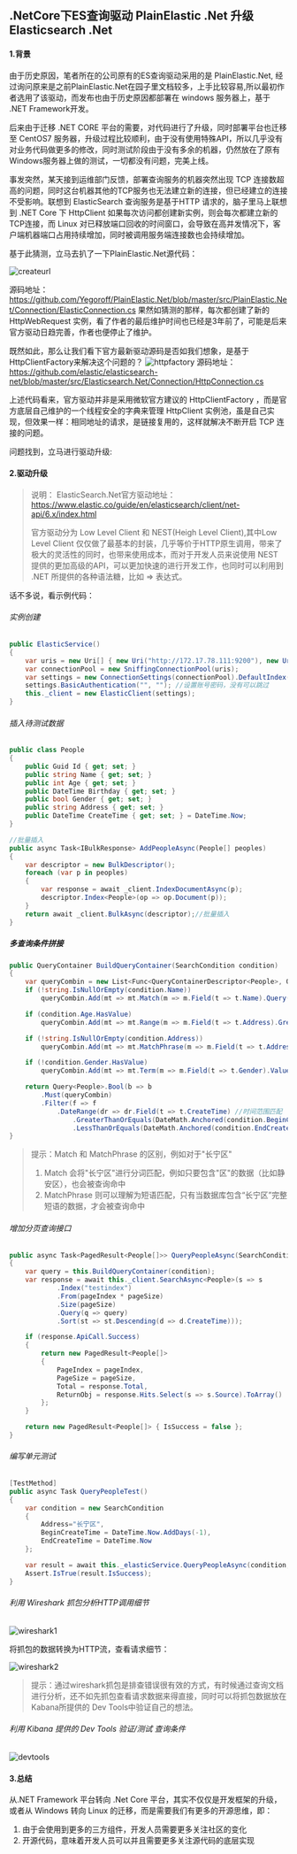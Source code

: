 ## .NetCore下ES查询驱动 PlainElastic .Net 升级 Elasticsearch .Net

#### 1.背景
由于历史原因，笔者所在的公司原有的ES查询驱动采用的是 PlainElastic.Net, 经过询问原来是之前PlainElastic.Net在园子里文档较多，上手比较容易,所以最初作者选用了该驱动，而发布也由于历史原因都部署在 windows 服务器上，基于 .NET Framework开发。

后来由于迁移 .NET CORE 平台的需要，对代码进行了升级，同时部署平台也迁移至 CentOS7 服务器，升级过程比较顺利，由于没有使用特殊API，所以几乎没有对业务代码做更多的修改，同时测试阶段由于没有多余的机器，仍然放在了原有Windows服务器上做的测试，一切都没有问题，完美上线。

事发突然，某天接到运维部门反馈，部署查询服务的机器突然出现 TCP 连接数超高的问题，同时这台机器其他的TCP服务也无法建立新的连接，但已经建立的连接不受影响。联想到 ElasticSearch 查询服务是基于HTTP 请求的，脑子里马上联想到 .NET Core 下 HttpClient 如果每次访问都创建新实例，则会每次都建立新的TCP连接，而 Linux 对已释放端口回收的时间窗口，会导致在高并发情况下，客户端机器端口占用持续增加，同时被调用服务端连接数也会持续增加。

基于此猜测，立马去扒了一下PlainElastic.Net源代码：

![createurl](./images/createurl.png)

源码地址：https://github.com/Yegoroff/PlainElastic.Net/blob/master/src/PlainElastic.Net/Connection/ElasticConnection.cs
果然如猜测的那样，每次都创建了新的 HttpWebRequest 实例，看了作者的最后维护时间也已经是3年前了，可能是后来官方驱动日趋完善，作者也便停止了维护。

既然如此，那么让我们看下官方最新驱动源码是否如我们想象，是基于HttpClientFactory来解决这个问题的？
![httpfactory](./images/httpfactory.png)
源码地址：https://github.com/elastic/elasticsearch-net/blob/master/src/Elasticsearch.Net/Connection/HttpConnection.cs

上述代码看来，官方驱动并非是采用微软官方建议的 HttpClientFactory ，而是官方底层自己维护的一个线程安全的字典来管理 HttpClient 实例池，虽是自己实现，但效果一样：相同地址的请求，是链接复用的，这样就解决不断开启 TCP 连接的问题。

问题找到，立马进行驱动升级:

#### 2.驱动升级
>说明： ElasticSearch.Net官方驱动地址：https://www.elastic.co/guide/en/elasticsearch/client/net-api/6.x/index.html
>
>官方驱动分为 Low Level Client 和 NEST(Heigh Level Client),其中Low Level Client 仅仅做了最基本的封装，几乎等价于HTTP原生调用，带来了极大的灵活性的同时，也带来使用成本，而对于开发人员来说使用 NEST 提供的更加高级的API，可以更加快速的进行开发工作，也同时可以利用到 .NET 所提供的各种语法糖，比如 => 表达式。

话不多说，看示例代码：

###### 实例创建
``` csharp
public ElasticService()
{
    var uris = new Uri[] { new Uri("http://172.17.78.111:9200"), new Uri("http://172.17.78.112:9200") }; //支持多个节点
    var connectionPool = new SniffingConnectionPool(uris);
    var settings = new ConnectionSettings(connectionPool).DefaultIndex("testindex");//注意index不可以大写
    settings.BasicAuthentication("", ""); //设置账号密码，没有可以跳过
    this._client = new ElasticClient(settings);
}
```

###### 插入待测试数据
```csharp
public class People 
{
    public Guid Id { get; set; }
    public string Name { get; set; }
    public int Age { get; set; }
    public DateTime Birthday { get; set; }
    public bool Gender { get; set; }
    public string Address { get; set; }
    public DateTime CreateTime { get; set; } = DateTime.Now;
}

//批量插入
public async Task<IBulkResponse> AddPeopleAsync(People[] peoples)
{
    var descriptor = new BulkDescriptor();
    foreach (var p in peoples)
    {
        var response = await _client.IndexDocumentAsync(p);
        descriptor.Index<People>(op => op.Document(p));
    }
    return await _client.BulkAsync(descriptor);//批量插入
}
```

##### 多查询条件拼接
```csharp
public QueryContainer BuildQueryContainer(SearchCondition condition)
{
    var queryCombin = new List<Func<QueryContainerDescriptor<People>, QueryContainer>>();
    if (!string.IsNullOrEmpty(condition.Name))
        queryCombin.Add(mt => mt.Match(m => m.Field(t => t.Name).Query(condition.Name))); //字符串匹配

    if (condition.Age.HasValue)
        queryCombin.Add(mt => mt.Range(m => m.Field(t => t.Address).GreaterThanOrEquals(condition.Age))); //数值区间匹配

    if (!string.IsNullOrEmpty(condition.Address))
        queryCombin.Add(mt => mt.MatchPhrase(m => m.Field(t => t.Address).Query(condition.Address))); //短语匹配

    if (!condition.Gender.HasValue)
        queryCombin.Add(mt => mt.Term(m => m.Field(t => t.Gender).Value(condition.Gender)));//精确匹配

    return Query<People>.Bool(b => b
        .Must(queryCombin)
        .Filter(f => f
            .DateRange(dr => dr.Field(t => t.CreateTime) //时间范围匹配
                .GreaterThanOrEquals(DateMath.Anchored(condition.BeginCreateTime.ToString("yyyy-MM-ddTHH:mm:ss")))
                .LessThanOrEquals(DateMath.Anchored(condition.EndCreateTime.ToString("yyyy-MM-ddTHH:mm:ss"))))));
}
```
>提示：Match 和 MatchPhrase 的区别，例如对于"长宁区"
>1. Match 会将"长宁区"进行分词匹配，例如只要包含"区"的数据（比如静安区），也会被查询命中
>2. MatchPhrase 则可以理解为短语匹配，只有当数据库包含“长宁区”完整短语的数据，才会被查询命中
###### 增加分页查询接口
```csharp
public async Task<PagedResult<People[]>> QueryPeopleAsync(SearchCondition condition, int pageIndex, int pageSize)
{
    var query = this.BuildQueryContainer(condition);
    var response = await this._client.SearchAsync<People>(s => s
            .Index("testindex")
            .From(pageIndex * pageSize)
            .Size(pageSize)
            .Query(q => query)
            .Sort(st => st.Descending(d => d.CreateTime)));

    if (response.ApiCall.Success)
    {
        return new PagedResult<People[]>
        {
            PageIndex = pageIndex,
            PageSize = pageSize,
            Total = response.Total,
            ReturnObj = response.Hits.Select(s => s.Source).ToArray()
        };
    }

    return new PagedResult<People[]> { IsSuccess = false };
}
```

###### 编写单元测试
```csharp
[TestMethod]
public async Task QueryPeopleTest()
{
    var condition = new SearchCondition
    {
        Address="长宁区",
        BeginCreateTime = DateTime.Now.AddDays(-1),
        EndCreateTime = DateTime.Now
    };

    var result = await this._elasticService.QueryPeopleAsync(condition, 0, 3);
    Assert.IsTrue(result.IsSuccess);
}
```

###### 利用 Wireshark 抓包分析HTTP调用细节
![wireshark1](./images/wireshark1.png)

将抓包的数据转换为HTTP流，查看请求细节：

![wireshark2](./images/wireshark2.png)

> 提示：通过wireshark抓包是排查错误很有效的方式，有时候通过查询文档进行分析，还不如先抓包查看请求数据来得直接，同时可以将抓包数据放在Kabana所提供的 Dev Tools中验证自己的想法。

###### 利用 Kibana 提供的 Dev Tools 验证/测试 查询条件
![devtools](./images/devtools.png)

#### 3.总结

从.NET Framework 平台转向 .Net Core 平台，其实不仅仅是开发框架的升级，或者从 Windows 转向 Linux 的迁移，而是需要我们有更多的开源思维，即：
1. 由于会使用到更多的三方组件，开发人员需要更多关注社区的变化
2. 开源代码，意味着开发人员可以并且需要更多关注源代码的底层实现